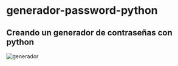 # generador-password-python
## Creando un generador de contraseñas con python

![generador](https://user-images.githubusercontent.com/84631641/189456231-26ed3295-ee66-4c39-adc1-664f51960c8e.png)
